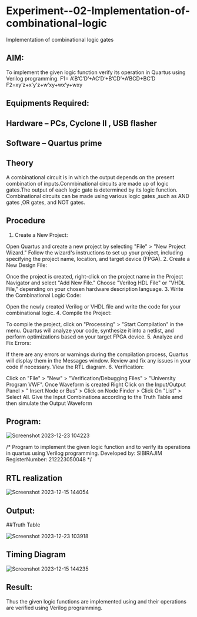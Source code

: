 # Experiment--02-Implementation-of-combinational-logic
Implementation of combinational logic gates
 
## AIM:
To implement the given logic function verify its operation in Quartus using Verilog programming.
 F1= A’B’C’D’+AC’D’+B’CD’+A’BCD+BC’D
F2=xy’z+x’y’z+w’xy+wx’y+wxy
 
 
 
## Equipments Required:
## Hardware – PCs, Cyclone II , USB flasher
## Software – Quartus prime


## Theory
 A combinational circuit is in which the output depends on the present combination of inputs.Conmbinational circuits are made up of logic gates.The output of each logic gate is determined by its logic function. Combinational circuits can be made using various logic gates ,such as AND gates ,OR gates, and NOT gates.

## Procedure

1. Create a New Project:

Open Quartus and create a new project by selecting "File" > "New Project Wizard."
Follow the wizard's instructions to set up your project, including specifying the project name, location, and target device (FPGA).
2. Create a New Design File:

Once the project is created, right-click on the project name in the Project Navigator and select "Add New File."
Choose "Verilog HDL File" or "VHDL File," depending on your chosen hardware description language.
3. Write the Combinational Logic Code:

Open the newly created Verilog or VHDL file and write the code for your combinational logic.
4. Compile the Project:

To compile the project, click on "Processing" > "Start Compilation" in the menu.
Quartus will analyze your code, synthesize it into a netlist, and perform optimizations based on your target FPGA device.
5. Analyze and Fix Errors:

If there are any errors or warnings during the compilation process, Quartus will display them in the Messages window.
Review and fix any issues in your code if necessary.
View the RTL diagram.
6. Verification:

Click on "File" > "New" > "Verification/Debugging Files" > "University Program VWF".
Once Waveform is created Right Click on the Input/Output Panel > " Insert Node or Bus" > Click on Node Finder > Click On "List" > Select All.
Give the Input Combinations according to the Truth Table amd then simulate the Output Waveform



## Program:

![Screenshot 2023-12-23 104223](https://github.com/SIBIRAJIM/Experiment--02-Implementation-of-combinational-logic-/assets/154588445/1f58c984-57ae-40b8-8a30-dfba10ee6e72)



/*
Program to implement the given logic function and to verify its operations in quartus using Verilog programming.
Developed by: SIBIRAJIM
RegisterNumber: 212223050048
*/

## RTL realization

![Screenshot 2023-12-15 144054](https://github.com/SIBIRAJIM/Experiment--02-Implementation-of-combinational-logic-/assets/154588445/33eb3ad9-fde7-4fcb-a681-81b070c22e8f)


## Output:
##Truth Table 

![Screenshot 2023-12-23 103918](https://github.com/SIBIRAJIM/Experiment--02-Implementation-of-combinational-logic-/assets/154588445/b8f0b1d5-1658-4db9-9368-bf768a6c4d04)

## Timing Diagram

![Screenshot 2023-12-15 144235](https://github.com/SIBIRAJIM/Experiment--02-Implementation-of-combinational-logic-/assets/154588445/bd83da56-cb82-45d6-97ad-39a4fc27957f)

 


## Result:
Thus the given logic functions are implemented using  and their operations are verified using Verilog programming.
